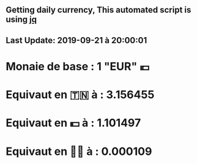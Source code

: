 ## Getting daily currency, This automated script is using [jq](https://stedolan.github.io/jq/)
## Last Update:  2019-09-21 à 20:00:01
 # Monaie de base : 1 "EUR" 💶 
 # Equivaut en 🇹🇳 à :  3.156455 
 # Equivaut en 💵 à : 1.101497
 # Equivaut en 🐱‍💻 à :  0.000109
